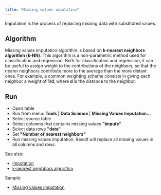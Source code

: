 ```yaml
---
title: "Missing values imputation"
---
```


Imputation is the process of replacing missing data with substituted values.

## Algorithm

Missing values imputation algorithm is based on **k-nearest neighbors algorithm (k-NN)**. This algorithm is a
non-parametric method used for classification and regression. Both for classification and regression, it can be useful
to assign weight to the contributions of the neighbors, so that the nearer neighbors contribute more to the average than
the more distant ones. For example, a common weighting scheme consists in giving each neighbor a weight of **1/d**,
where **d** is the distance to the neighbor.

## Run

* Open table
* Run from menu: **Tools** | **Data Science** | **Missing Values Imputation...**
* Select source table
* Select columns that contains missing values **"impute"**
* Select data rows **"data"**
* Set **"Number of nearest neighbors"**
* Run missing values imputation. Result will replace all missing values in all columns and rows.

See also:

* [Imputation](https://en.wikipedia.org/wiki/Imputation_\(statistics\))
* [k-nearest neighbors algorithm](https://en.wikipedia.org/wiki/K-nearest_neighbors_algorithm)

Sample:

* [Missing values imputation](https://public.datagrok.ai/js/samples/domains/data-science/missing-values-imputation)
